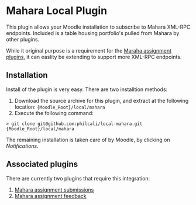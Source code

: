 # Mahara Local Plugin

This plugin allows your Moodle installation to subscribe to Mahara XML-RPC endpoints. Included is a table housing
portfolio's pulled from Mahara by other plugins.

While it original purpose is a requirement for the [Maraha assignment plugins][1], it can easlity be extending to
support more XML-RPC endpoints.

## Installation

Install of the plugin is very easy. There are two installtion methods:

1. Download the source archive for this plugin, and extract at the following location: `{Moodle_Root}/local/mahara`
2. Execute the following command:

```
> git clone git@github.com:philcali/local-mahara.git {Moodle_Root}/local/mahara
```

The remaining installation is taken care of by Moodle, by clicking on *Notifications*.

## Associated plugins

There are currently two plugins that require this integration:

1. [Mahara assignment submissions][1]
2. [Mahara assignment feedback][2]

[1]: https://github.com/philcali/assign-mahara
[2]: https://github.com/philcali/assign-mahara-feedback
